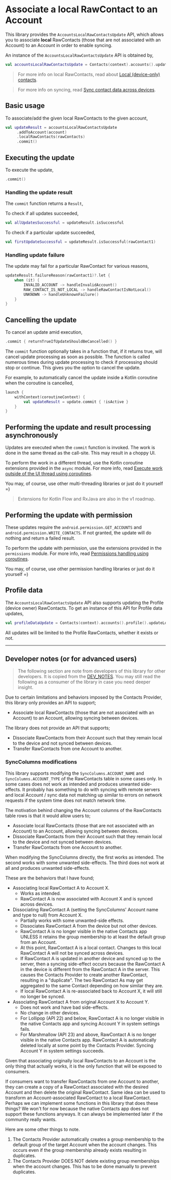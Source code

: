 # Associate a local RawContact to an Account

This library provides the `AccountsLocalRawContactsUpdate` API, which allows you to associate 
**local** RawContacts (those that are not associated with an Account) to an Account in order to 
enable syncing.

An instance of the `AccountsLocalRawContactsUpdate` API is obtained by,

```kotlin
val accountsLocalRawContactsUpdate = Contacts(context).accounts().updateLocalRawContactsAccount()
```

> For more info on local RawContacts, read about [Local (device-only) contacts](./../entities/about-local-contacts.md).

> For more info on syncing, read [Sync contact data across devices](./../entities/sync-contact-data.md).

## Basic usage

To associate/add the given local RawContacts to the given account,

```kotlin
val updateResult = accountsLocalRawContactsUpdate
     .addToAccount(account)
     .localRawContacts(rawContacts)
     .commit()
```

## Executing the update

To execute the update,

```kotlin
.commit()
```

### Handling the update result

The `commit` function returns a `Result`,

To check if all updates succeeded,

```kotlin
val allUpdatesSuccessful = updateResult.isSuccessful
```

To check if a particular update succeeded,

```kotlin
val firstUpdateSuccessful = updateResult.isSuccessful(rawContact1)
```

### Handling update failure

The update may fail for a particular RawContact for various reasons,

```kotlin
updateResult.failureReason(rawContact1)?.let {
    when (it) {
        INVALID_ACCOUNT -> handleInvalidAccount()
        RAW_CONTACT_IS_NOT_LOCAL -> handleRawContactIsNotLocal()
        UNKNOWN -> handleUnknownFailure()
    }   
}
```

## Cancelling the update

To cancel an update amid execution,

```kotlin
.commit { returnTrueIfUpdateShouldBeCancelled() }
```

The `commit` function optionally takes in a function that, if it returns true, will cancel update
processing as soon as possible. The function is called numerous times during update processing to
check if processing should stop or continue. This gives you the option to cancel the update.

For example, to automatically cancel the update inside a Kotlin coroutine when the coroutine is cancelled,

```kotlin
launch {
    withContext(coroutineContext) {
        val updateResult = update.commit { !isActive }
    }
}
```

## Performing the update and result processing asynchronously

Updates are executed when the `commit` function is invoked. The work is done in the same thread as
the call-site. This may result in a choppy UI.

To perform the work in a different thread, use the Kotlin coroutine extensions provided in
the `async` module. For more info,
read [Execute work outside of the UI thread using coroutines](./../async/async-execution-coroutines.md).

You may, of course, use other multi-threading libraries or just do it yourself =)

> Extensions for Kotlin Flow and RxJava are also in the v1 roadmap.

## Performing the update with permission

These updates require the `android.permission.GET_ACCOUNTS` and `android.permission.WRITE_CONTACTS`. 
If not granted, the update will do nothing and return a failed result.

To perform the update with permission, use the extensions provided in the `permissions` module.
For more info, read [Permissions handling using coroutines](./../permissions/permissions-handling-coroutines.md).

You may, of course, use other permission handling libraries or just do it yourself =)

## Profile data

The `AccountsLocalRawContactsUpdate` API also supports updating the Profile (device owner) 
RawContacts. To get an instance of this API for Profile data updates,

```kotlin
val profileDataUpdate = Contacts(context).accounts().profile().updateLocalRawContactsAccount()
```

All updates will be limited to the Profile RawContacts, whether it exists or not.

------------------------

## Developer notes (or for advanced users)

> The following section are note from developers of this library for other developers. It is copied
> from the [DEV_NOTES](./../dev-notes.md). You may still read the following as a consumer of the library
> in case you need deeper insight.

Due to certain limitations and behaviors imposed by the Contacts Provider, this library only
provides an API to support;

- Associate local RawContacts (those that are not associated with an Account) to an Account,
  allowing syncing between devices.

The library does not provide an API that supports;

- Dissociate RawContacts from their Account such that they remain local to the device and not
  synced between devices.
- Transfer RawContacts from one Account to another.

### SyncColumns modifications

This library supports modifying the `SyncColumns.ACCOUNT_NAME` and `SyncColumns.ACCOUNT_TYPE` of the
RawContacts table in some cases only. In some cases does not work as intended and produces unwanted
side-effects. It probably has something to do with syncing with remote servers and local Account /
sync data not matching up similar to errors on network requests if the system time does not match
network time.

The motivation behind changing the Account columns of the RawContacts table rows is that it would
allow users to;

- Associate local RawContacts (those that are not associated with an Account) to an Account,
  allowing syncing between devices.
- Dissociate RawContacts from their Account such that they remain local to the device and not synced
  between devices.
- Transfer RawContacts from one Account to another.

When modifying the SyncColumns directly, the first works as intended. The second works with some
unwanted side-effects. The third does not work at all and produces unwanted side-effects.

These are the behaviors that I have found;

- Associating local RawContact A to Account X.
  - Works as intended.
  - RawContact A is now associated with Account X and is synced across devices.
- Dissociating RawContact A (setting the SyncColumns' Account name and type to null) from Account X.
  - Partially works with some unwanted-side effects.
  - Dissociates RawContact A from the device but not other devices.
  - RawContact A is no longer visible in the native Contacts app UNLESS it retains the group
    membership to at least the default group from an Account.
  - At this point, RawContact A is a local contact. Changes to this local RawContact A will not be
    synced across devices.
  - If RawContact A is updated in another device and synced up to the server, then a syncing
    side-effect occurs because the RawContact A in the device is different from the RawContact A
    in the server. This causes the Contacts Provider to create another RawContact, resulting in a
    "duplicate". The two RawContact As may get aggregated to the same Contact depending on how
    similar they are.
  - If local RawContact A is re-associated back to Account X, it will still no longer be synced.
- Associating RawContact A from original Account X to Account Y.
  - Does not work and have bad side-effects.
  - No change in other devices.
  - For Lollipop (API 22) and below, RawContact A is no longer visible in the native Contacts app
    and syncing Account Y in system settings fails.
  - For Marshmallow (API 23) and above, RawContact A is no longer visible in the native Contacts
    app. RawContact A is automatically deleted locally at some point by the Contacts Provider.
    Syncing Account Y in system settings succeeds.

Given that associating originally local RawContacts to an Account is the only thing that actually
works, it is the only function that will be exposed to consumers.

If consumers want to transfer RawContacts from one Account to another, they can create a copy of a
RawContact associated with the desired Account and then delete the original RawContact. Same idea
can be used to transform an Account-associated RawContact to a local RawContact. Perhaps we can
implement some functions in this library that does these things? We won't for now because the native
Contacts app does not support these functions anyways. It can always be implemented later if the
community really wants.

Here are some other things to note.

1. The Contacts Provider automatically creates a group membership to the default group of the target
   Account when the account changes. This occurs even if the group membership already exists
   resulting in duplicates.
2. The Contacts Provider DOES NOT delete existing group memberships when the account changes.
   This has to be done manually to prevent duplicates.